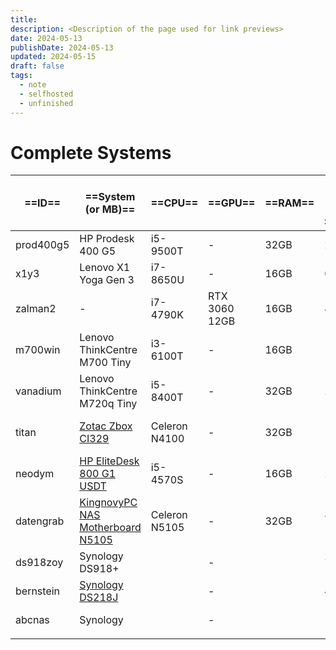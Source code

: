 ```yaml
---
title: 
description: <Description of the page used for link previews>
date: 2024-05-13
publishDate: 2024-05-13
updated: 2024-05-15
draft: false
tags:
  - note
  - selfhosted
  - unfinished
---
```

 
# Complete Systems

| ==ID==    | ==System (or MB)==                                                               | ==CPU==       | ==GPU==       | ==RAM== | ==Total Usable (Raw) Storage== | ==Usage==       |
| --------- | -------------------------------------------------------------------------------- | ------------- | ------------- | ------- | ------------------------------ | --------------- |
| prod400g5 | HP Prodesk 400 G5                                                                | i5-9500T      | -             | 32GB    | 2.25TB                         | Backup-PC       |
| x1y3      | Lenovo X1 Yoga Gen 3                                                             | i7-8650U      | -             | 16GB    | 0.5TB                          | Laptop          |
| zalman2   | -                                                                                | i7-4790K      | RTX 3060 12GB | 16GB    | 4.5TB                          | Gaming-PC       |
| m700win   | Lenovo ThinkCentre M700 Tiny                                                     | i3-6100T      | -             | 16GB    | 1.25TB                         | Home-PC         |
| vanadium  | Lenovo ThinkCentre M720q Tiny                                                    | i5-8400T      | -             | 32GB    | 2.5TB                          | PVE (test)      |
| titan     | [Zotac Zbox CI329](https://www.amazon.de/gp/product/B07H569HM2/)                 | Celeron N4100 | -             | 32GB    | 1TB                            | PVE (always-on) |
| neodym    | [HP EliteDesk 800 G1 USDT](https://www.amazon.de/gp/product/B07F1S9GXS/)         | i5-4570S      | -             | 16GB    | 2.5TB                          | PVE (offsite)   |
| datengrab | [KingnovyPC NAS Motherboard N5105](https://www.amazon.de/gp/product/B0BYVMNMR9/) | Celeron N5105 | -             | 32GB    | 85TB (96.5TB)                  | unraid          |
| ds918zoy  | Synology DS918+                                                                  |               | -             |         | 20TB (32TB)                    | NAS (private)   |
| bernstein | [Synology DS218J](https://www.amazon.de/gp/product/B076S8NSCD/)                  |               | -             |         | 4TB (8TB)                      | NAS (backup)    |
| abcnas    | Synology                                                                         |               | -             |         |                                | NAS (business)  |
|           |                                                                                  |               |               |         |                                |                 |


##